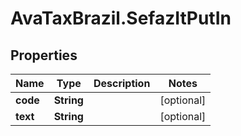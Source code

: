 # AvaTaxBrazil.SefazItPutIn

## Properties
Name | Type | Description | Notes
------------ | ------------- | ------------- | -------------
**code** | **String** |  | [optional] 
**text** | **String** |  | [optional] 


